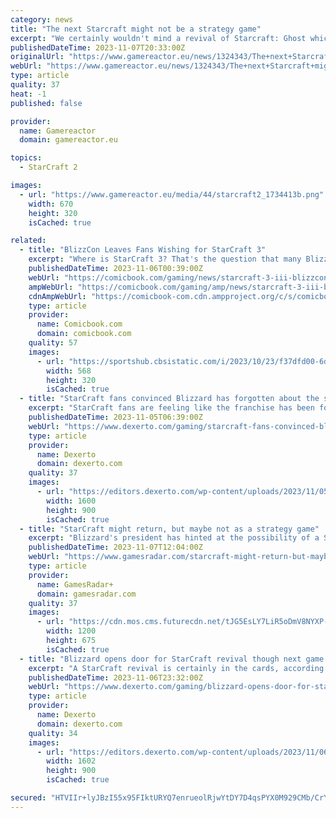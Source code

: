 ```yaml
---
category: news
title: "The next Starcraft might not be a strategy game"
excerpt: "We certainly wouldn't mind a revival of Starcraft: Ghost which was cancelled in 2006 (although got a tiny revival with the DLC Starcraft II: Nova Covert Ops), but there is frankly quite a lot that could be made with Starcraft in just about any genre."
publishedDateTime: 2023-11-07T20:33:00Z
originalUrl: "https://www.gamereactor.eu/news/1324343/The+next+Starcraft+might+not+be+a+strategy+game/"
webUrl: "https://www.gamereactor.eu/news/1324343/The+next+Starcraft+might+not+be+a+strategy+game/"
type: article
quality: 37
heat: -1
published: false

provider:
  name: Gamereactor
  domain: gamereactor.eu

topics:
  - StarCraft 2

images:
  - url: "https://www.gamereactor.eu/media/44/starcraft2_1734413b.png"
    width: 670
    height: 320
    isCached: true

related:
  - title: "BlizzCon Leaves Fans Wishing for StarCraft 3"
    excerpt: "Where is StarCraft 3? That's the question that many Blizzard fans have had in the wake of BlizzCon 2023 taking place this weekend. During its opening ceremony of BlizzCon, Blizzard announced a variety of new expansions and updates tied to Diablo IV,"
    publishedDateTime: 2023-11-06T00:39:00Z
    webUrl: "https://comicbook.com/gaming/news/starcraft-3-iii-blizzcon-2023-react/"
    ampWebUrl: "https://comicbook.com/gaming/amp/news/starcraft-3-iii-blizzcon-2023-react/"
    cdnAmpWebUrl: "https://comicbook-com.cdn.ampproject.org/c/s/comicbook.com/gaming/amp/news/starcraft-3-iii-blizzcon-2023-react/"
    type: article
    provider:
      name: Comicbook.com
      domain: comicbook.com
    quality: 57
    images:
      - url: "https://sportshub.cbsistatic.com/i/2023/10/23/f37dfd00-6dea-4365-8236-16dc6719efd1/out-this-month-november-2023.png?width=568&height=320"
        width: 568
        height: 320
        isCached: true
  - title: "StarCraft fans convinced Blizzard has forgotten about the series"
    excerpt: "StarCraft fans are feeling like the franchise has been forgotten as Blizzard pushes Diablo, Overwatch, World of Warcraft and more at BlizzCon 2023."
    publishedDateTime: 2023-11-05T06:39:00Z
    webUrl: "https://www.dexerto.com/gaming/starcraft-fans-convinced-blizzard-has-forgotten-about-the-series-2368169/"
    type: article
    provider:
      name: Dexerto
      domain: dexerto.com
    quality: 37
    images:
      - url: "https://editors.dexerto.com/wp-content/uploads/2023/11/05/blizzcon-2023.jpg"
        width: 1600
        height: 900
        isCached: true
  - title: "StarCraft might return, but maybe not as a strategy game"
    excerpt: "Blizzard's president has hinted at the possibility of a StarCraft revival, but a new game may not stick to the series' RTS roots"
    publishedDateTime: 2023-11-07T12:04:00Z
    webUrl: "https://www.gamesradar.com/starcraft-might-return-but-maybe-not-as-a-strategy-game/"
    type: article
    provider:
      name: GamesRadar+
      domain: gamesradar.com
    quality: 37
    images:
      - url: "https://cdn.mos.cms.futurecdn.net/tJG5EsLY7LiR5oDmV8NYXP-1200-80.jpg"
        width: 1200
        height: 675
        isCached: true
  - title: "Blizzard opens door for StarCraft revival though next game may not be an RTS"
    excerpt: "A StarCraft revival is certainly in the cards, according to Blizzard President Mike Ybarra. Though the next installment may not be an RTS."
    publishedDateTime: 2023-11-06T23:32:00Z
    webUrl: "https://www.dexerto.com/gaming/blizzard-opens-door-for-starcraft-revival-though-next-game-may-not-be-an-rts-2370688/"
    type: article
    provider:
      name: Dexerto
      domain: dexerto.com
    quality: 34
    images:
      - url: "https://editors.dexerto.com/wp-content/uploads/2023/11/06/StarCraft-new-project.jpg"
        width: 1602
        height: 900
        isCached: true

secured: "HTVIIr+lyJBzI55x95FIktURYQ7enrueolRjwYtDY7D4qsPYX0M929CMb/CrYPuh/iuTuaQqVQUyMpcFNyIJvgRh1mqZbKKVoJ5WLzdgpdLY9s/gdWPOPsjj1OImcafpls7mpWgI4voiz6P7SIHJnksLCtoLZmgJgs6+EUQ9Ne9APIjXykf/oc+tMpfZ+D6qpO0lhTvpoNoo+oev+Qy/KVNjZLRwSwYk4MmZHUUHaoll7wcs2FlNffkIg6BPeuSAVX0kxqeHgnG2ylpdV/qouSITIYvn7224SQbk+Caw/GXoZqdgmP4fiJ7AXpGuHVOcvErLgxOP3Ld+o1RfApk9DzNP9u4sLkj5DUtrKMwRq5U=;VvNSc+rnvZRd45Kxp/ZvKQ=="
---
```


